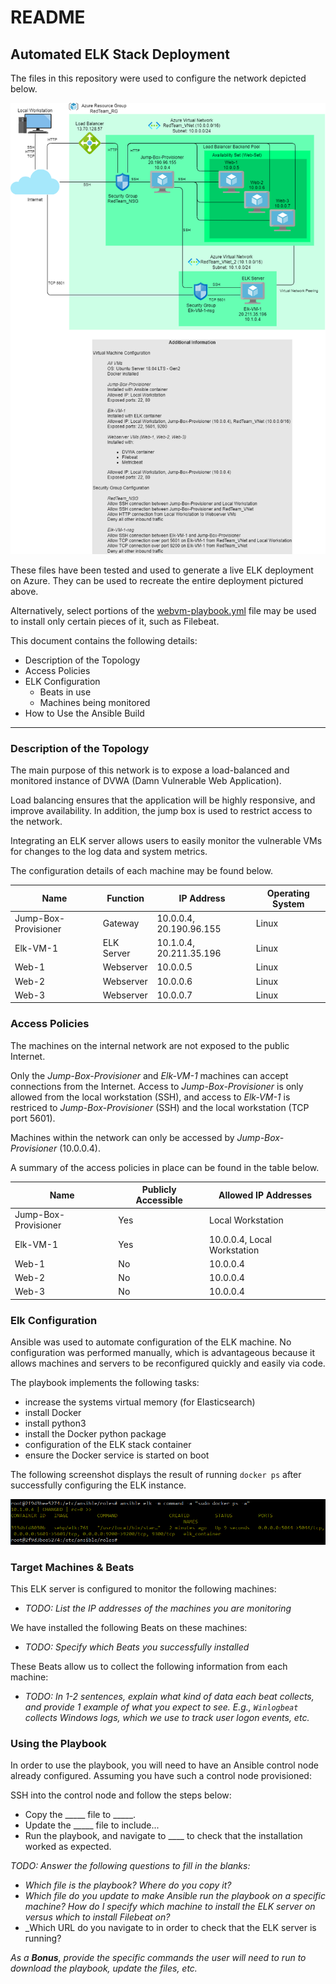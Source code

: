 # README

## Automated ELK Stack Deployment

The files in this repository were used to configure the network depicted below.

![ELK Stack Network Diagram](images/elk_stack-network_diagram.png)

These files have been tested and used to generate a live ELK deployment on Azure. They can be used to recreate the entire deployment pictured above.

Alternatively, select portions of the [webvm-playbook.yml](ansible/webvm-playbook.yml) file may be used to install only certain pieces of it, such as Filebeat.

This document contains the following details:
- Description of the Topology
- Access Policies
- ELK Configuration
  - Beats in use
  - Machines being monitored
- How to Use the Ansible Build

---

### Description of the Topology

The main purpose of this network is to expose a load-balanced and monitored instance of DVWA (Damn Vulnerable Web Application).

Load balancing ensures that the application will be highly responsive, and improve availability. In addition, the jump box is used to restrict access to the network.

Integrating an ELK server allows users to easily monitor the vulnerable VMs for changes to the log data and system metrics.

The configuration details of each machine may be found below.

| Name | Function | IP Address | Operating System |
|---|---|---|---|
| Jump-Box-Provisioner | Gateway | 10.0.0.4, 20.190.96.155 | Linux |
| Elk-VM-1 | ELK Server | 10.1.0.4, 20.211.35.196 | Linux |
| Web-1 | Webserver | 10.0.0.5 | Linux |
| Web-2 | Webserver | 10.0.0.6 | Linux |
| Web-3 | Webserver | 10.0.0.7 | Linux |

### Access Policies

The machines on the internal network are not exposed to the public Internet. 

Only the _Jump-Box-Provisioner_ and _Elk-VM-1_ machines can accept connections from the Internet. Access to _Jump-Box-Provisioner_ is only allowed from the local workstation (SSH), and access to _Elk-VM-1_ is restriced to _Jump-Box-Provisioner_ (SSH) and the local workstation (TCP port 5601).

Machines within the network can only be accessed by _Jump-Box-Provisioner_ (10.0.0.4).

A summary of the access policies in place can be found in the table below.

| Name | Publicly Accessible | Allowed IP Addresses |
|---|---|---|
| Jump-Box-Provisioner | Yes | Local Workstation |
| Elk-VM-1 | Yes | 10.0.0.4, Local Workstation |
| Web-1 | No | 10.0.0.4 |
| Web-2 | No | 10.0.0.4 |
| Web-3 | No | 10.0.0.4 |

### Elk Configuration

Ansible was used to automate configuration of the ELK machine. No configuration was performed manually, which is advantageous because it allows machines and servers to be reconfigured quickly and easily via code.

The playbook implements the following tasks:
- increase the systems virtual memory (for Elasticsearch)
- install Docker
- install python3
- install the Docker python package
- configuration of the ELK stack container
- ensure the Docker service is started on boot

The following screenshot displays the result of running `docker ps` after successfully configuring the ELK instance.

![ELK container details](images/docker_ps_output.png)

### Target Machines & Beats

This ELK server is configured to monitor the following machines:
- _TODO: List the IP addresses of the machines you are monitoring_

We have installed the following Beats on these machines:
- _TODO: Specify which Beats you successfully installed_

These Beats allow us to collect the following information from each machine:
- _TODO: In 1-2 sentences, explain what kind of data each beat collects, and provide 1 example of what you expect to see. E.g., `Winlogbeat` collects Windows logs, which we use to track user logon events, etc._

### Using the Playbook

In order to use the playbook, you will need to have an Ansible control node already configured. Assuming you have such a control node provisioned: 

SSH into the control node and follow the steps below:
- Copy the _____ file to _____.
- Update the _____ file to include...
- Run the playbook, and navigate to ____ to check that the installation worked as expected.

_TODO: Answer the following questions to fill in the blanks:_
- _Which file is the playbook? Where do you copy it?_
- _Which file do you update to make Ansible run the playbook on a specific machine? How do I specify which machine to install the ELK server on versus which to install Filebeat on?_
- _Which URL do you navigate to in order to check that the ELK server is running?

_As a **Bonus**, provide the specific commands the user will need to run to download the playbook, update the files, etc._
